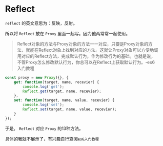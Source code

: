 # Reflect

`reflect` 的英文意思为：反映，反射。

所以将 `Reflect` 放在 `Proxy` 里面一起写。因为他两常常一起使用。

> Reflect对象的方法与Proxy对象的方法一一对应，只要是Proxy对象的方法，就能在Reflect对象上找到对应的方法。这就让Proxy对象可以方便地调用对应的Reflect方法，完成默认行为，作为修改行为的基础。也就是说，不管Proxy怎么修改默认行为，你总可以在Reflect上获取默认行为。-es6入门教程

```js
const proxy = new Proxy({}, {
    get: function(target, name, recevier) {
        console.log('get');
        Reflect.get(target, name, recevier);
    },
    set: function(target, name, value, recevier) {
        console.log('set');
        Reflect.set(target, name, value, recevier);
    }
});
```

于是， `Reflect` 对应 `Proxy` 的13种方法。

具体的我就不展示了，有兴趣自行查阅`es6入门教程`



